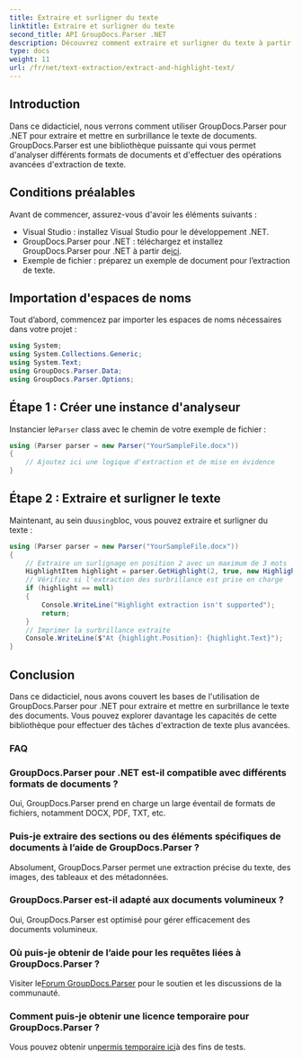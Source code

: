 ```yaml
---
title: Extraire et surligner du texte
linktitle: Extraire et surligner du texte
second_title: API GroupDocs.Parser .NET
description: Découvrez comment extraire et surligner du texte à partir de documents à l'aide de GroupDocs.Parser pour .NET. Étapes simples pour une extraction de texte efficace dans vos projets .NET.
type: docs
weight: 11
url: /fr/net/text-extraction/extract-and-highlight-text/
---
```

## Introduction
Dans ce didacticiel, nous verrons comment utiliser GroupDocs.Parser pour .NET pour extraire et mettre en surbrillance le texte de documents. GroupDocs.Parser est une bibliothèque puissante qui vous permet d'analyser différents formats de documents et d'effectuer des opérations avancées d'extraction de texte.
## Conditions préalables
Avant de commencer, assurez-vous d'avoir les éléments suivants :
- Visual Studio : installez Visual Studio pour le développement .NET.
-  GroupDocs.Parser pour .NET : téléchargez et installez GroupDocs.Parser pour .NET à partir de[ici](https://releases.groupdocs.com/parser/net/).
- Exemple de fichier : préparez un exemple de document pour l’extraction de texte.

## Importation d'espaces de noms
Tout d’abord, commencez par importer les espaces de noms nécessaires dans votre projet :
```csharp
using System;
using System.Collections.Generic;
using System.Text;
using GroupDocs.Parser.Data;
using GroupDocs.Parser.Options;
```
## Étape 1 : Créer une instance d'analyseur
 Instancier le`Parser` class avec le chemin de votre exemple de fichier :
```csharp
using (Parser parser = new Parser("YourSampleFile.docx"))
{
    // Ajoutez ici une logique d'extraction et de mise en évidence
}
```
## Étape 2 : Extraire et surligner le texte
 Maintenant, au sein du`using`bloc, vous pouvez extraire et surligner du texte :
```csharp
using (Parser parser = new Parser("YourSampleFile.docx"))
{
    // Extraire un surlignage en position 2 avec un maximum de 3 mots
    HighlightItem highlight = parser.GetHighlight(2, true, new HighlightOptions(3));
    // Vérifiez si l'extraction des surbrillance est prise en charge
    if (highlight == null)
    {
        Console.WriteLine("Highlight extraction isn't supported");
        return;
    }
    // Imprimer la surbrillance extraite
    Console.WriteLine($"At {highlight.Position}: {highlight.Text}");
}
```

## Conclusion
Dans ce didacticiel, nous avons couvert les bases de l'utilisation de GroupDocs.Parser pour .NET pour extraire et mettre en surbrillance le texte des documents. Vous pouvez explorer davantage les capacités de cette bibliothèque pour effectuer des tâches d'extraction de texte plus avancées.

### FAQ
### GroupDocs.Parser pour .NET est-il compatible avec différents formats de documents ?
Oui, GroupDocs.Parser prend en charge un large éventail de formats de fichiers, notamment DOCX, PDF, TXT, etc.
### Puis-je extraire des sections ou des éléments spécifiques de documents à l’aide de GroupDocs.Parser ?
Absolument, GroupDocs.Parser permet une extraction précise du texte, des images, des tableaux et des métadonnées.
### GroupDocs.Parser est-il adapté aux documents volumineux ?
Oui, GroupDocs.Parser est optimisé pour gérer efficacement des documents volumineux.
### Où puis-je obtenir de l’aide pour les requêtes liées à GroupDocs.Parser ?
 Visiter le[Forum GroupDocs.Parser](https://forum.groupdocs.com/c/parser/17) pour le soutien et les discussions de la communauté.
### Comment puis-je obtenir une licence temporaire pour GroupDocs.Parser ?
 Vous pouvez obtenir un[permis temporaire ici](https://purchase.groupdocs.com/temporary-license/)à des fins de tests.